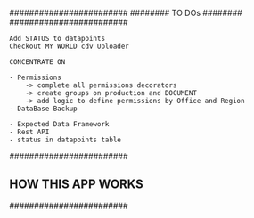 ########################
######## TO DOs ########
########################

    Add STATUS to datapoints
    Checkout MY WORLD cdv Uploader

    CONCENTRATE ON

    - Permissions
        -> complete all permissions decorators
        -> create groups on production and DOCUMENT
        -> add logic to define permissions by Office and Region
    - DataBase Backup

    - Expected Data Framework
    - Rest API
    - status in datapoints table

########################
## HOW THIS APP WORKS ##
########################
